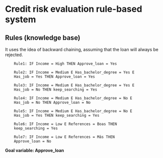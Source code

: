 # Credit risk evaluation rule-based system
## Rules (knowledge base)
It uses the idea of backward chaining, assuming that the loan will always be rejected.

```
    Rule1: IF Income = High THEN Approve_loan = Yes

    Rule2: IF Income = Medium E Has_bachelor_degree = Yes E
    Has_job = Yes THEN Approve_loan = Yes

    Rule3: IF Income = Medium E Has_bachelor_degree = Yes E
    Has_job = No THEN keep_searching = Yes

    Rule4: IF Income = Medium E Has_bachelor_degree = No E
    Has_job = No THEN Approve_loan = No

    Rule5: IF Income = Medium E Has_bachelor_degree = No E
    Has_job = Yes THEN keep_searching = Yes

    Rule6: IF Income = Low E References = Boas THEN
    keep_searching = Yes

    Rule7: IF Income = Low E References = Más THEN
    Approve_loan = No
```

<b>Goal variable: Approve_loan</b>